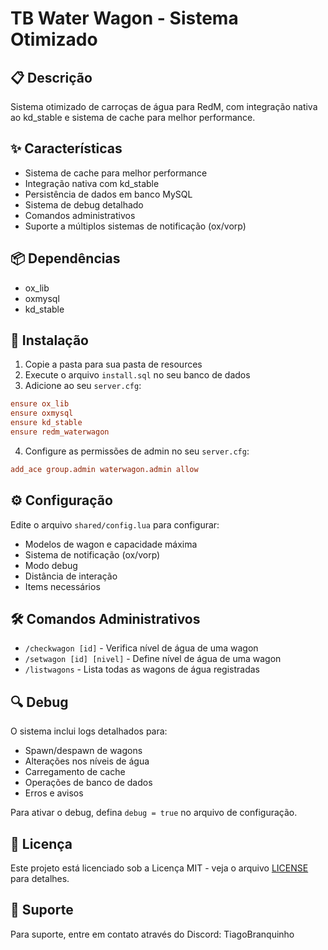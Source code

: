 # TB Water Wagon - Sistema Otimizado

## 📋 Descrição
Sistema otimizado de carroças de água para RedM, com integração nativa ao kd_stable e sistema de cache para melhor performance.

## ✨ Características
- Sistema de cache para melhor performance
- Integração nativa com kd_stable
- Persistência de dados em banco MySQL
- Sistema de debug detalhado
- Comandos administrativos
- Suporte a múltiplos sistemas de notificação (ox/vorp)

## 📦 Dependências
- ox_lib
- oxmysql
- kd_stable

## 🚀 Instalação

1. Copie a pasta para sua pasta de resources
2. Execute o arquivo `install.sql` no seu banco de dados
3. Adicione ao seu `server.cfg`:
```cfg
ensure ox_lib
ensure oxmysql
ensure kd_stable
ensure redm_waterwagon
```

4. Configure as permissões de admin no seu `server.cfg`:
```cfg
add_ace group.admin waterwagon.admin allow
```

## ⚙️ Configuração
Edite o arquivo `shared/config.lua` para configurar:
- Modelos de wagon e capacidade máxima
- Sistema de notificação (ox/vorp)
- Modo debug
- Distância de interação
- Items necessários

## 🛠️ Comandos Administrativos
- `/checkwagon [id]` - Verifica nível de água de uma wagon
- `/setwagon [id] [nivel]` - Define nível de água de uma wagon
- `/listwagons` - Lista todas as wagons de água registradas

## 🔍 Debug
O sistema inclui logs detalhados para:
- Spawn/despawn de wagons
- Alterações nos níveis de água
- Carregamento de cache
- Operações de banco de dados
- Erros e avisos

Para ativar o debug, defina `debug = true` no arquivo de configuração.

## 📄 Licença
Este projeto está licenciado sob a Licença MIT - veja o arquivo [LICENSE](LICENSE) para detalhes.

## 🤝 Suporte
Para suporte, entre em contato através do Discord: TiagoBranquinho